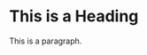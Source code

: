 <!DOCTYPE html>
<html>
<head>
<title>Page Title</title>
</head>
<body>



 <h1>This is a Heading</h1>
 <p>This is a paragraph.</p>

</body>
</html>

